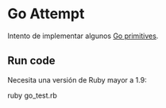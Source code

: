 # Go Attempt

Intento de implementar algunos [Go primitives](http://golang.org/doc/effective_go.html#concurrency).

## Run code

Necesita una versión de Ruby mayor a 1.9:

  ruby go_test.rb
